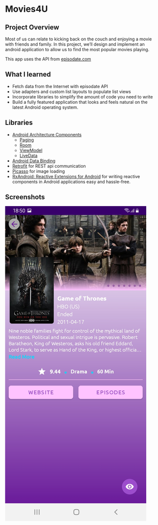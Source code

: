# Movies4U

## Project Overview
Most of us can relate to kicking back on the couch and enjoying
a movie with friends and family. In this project, we’ll design and implement an android application
to allow us to find the most popular movies playing.

This app uses the API from [episodate.com](https://www.episodate.com/api/)

## What I learned
- Fetch data from the Internet with episodate API
- Use adapters and custom list layouts to populate list views
- Incorporate libraries to simplify the amount of code you need to write
- Build a fully featured application that looks and feels natural on the latest Android operating system.

## Libraries
- [Android Architecture Components](https://developer.android.com/topic/libraries/architecture/) 
    * [Paging](https://developer.android.com/topic/libraries/architecture/paging/) 
    * [Room](https://developer.android.com/topic/libraries/architecture/room)
    * [ViewModel](https://developer.android.com/topic/libraries/architecture/viewmodel)
    * [LiveData](https://developer.android.com/topic/libraries/architecture/livedata)
- [Android Data Binding](https://developer.android.com/topic/libraries/data-binding/)
- [Retrofit](http://square.github.io/retrofit/) for REST api communication
- [Picasso](http://square.github.io/picasso/) for image loading
- [RxAndroid: Reactive Extensions for Android](https://github.com/ReactiveX/RxAndroid) for writing reactive components in Android applications easy and hassle-free.

## Screenshots
![popular-movies-main](https://github.com/LoloziAnas/tv-show-android-app/blob/master/screenshots/details-screen.jpg)
